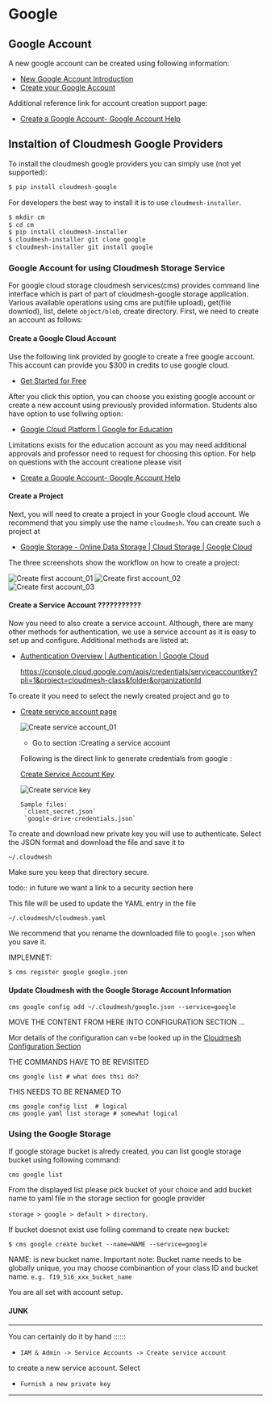 # Google

## Google Account

A new google account can be created using following information:

* [New Google Account Introduction](https://myaccount.google.com/intro)
* [Create your Google Account](https://accounts.google.com/signup/v2/webcreateaccount?service=cloudconsole&continue=https%3A%2F%2Fcloud.google.com%2Fstorage%2F%3Frefresh%3D1&gmb=exp&biz=false&flowName=GlifWebSignIn&flowEntry=SignUp&nogm=true)
 
Additional reference link for account creation support page:
  
* [Create a Google Account- Google Account Help](<https://support.google.com/accounts/answer/27441>)

## Instaltion of Cloudmesh Google Providers

To install the cloudmesh google providers you can simply use (not yet supported):

```bash
$ pip install cloudmesh-google
```

For developers the best way to install it is to use `cloudmesh-installer`. 

```bash
$ mkdir cm
$ cd cm
$ pip install cloudmesh-installer
$ cloudmesh-installer git clone google
$ cloudmesh-installer git install google
```

### Google Account for using Cloudmesh Storage Service

For google cloud storage cloudmesh services(cms) provides command line
interface which is part of part of cloudmesh-google storage application.
Various available operations using cms are put(file upload), get(file downlod),
list, delete `object/blob`, create directory. First, we need to create an
account as follows:

#### Create a Google Cloud Account 

Use the following link provided by google to create a free google account.
This account can provide you $300 in credits to use google cloud.

* [Get Started for Free](https://console.cloud.google.com/freetrial?_ga=2.36435558.-733144975.1575249772&_gac=1.216762084.1575249889.CjwKCAiA5o3vBRBUEiwA9PVzavyytvYEKObpJV-GtriRXXj9JCtqPkm3TEpyZ6pDgOHWgDXuqZ7tFBoCjacQAvD_BwE)

After you click this option, you can choose you existing google account or
create a new account using previously provided information. Students also have
option to use follwing option:
  
* [Google Cloud Platform | Google for Education](https://edu.google.com/products/google-cloud-platform/?utm_source=google&utm_medium=cpc&utm_campaign=na-US-all-en-dr-bkws-all-all-trial-b-dr-1007179&utm_content=text-ad-none-any-DEV_c-CRE_182323152622-ADGP_Hybrid%20%7C%20AW%20SEM%20%7C%20SKWS%20%7C%20US%20%7C%20en%20%7C%20Multi%20~%20Student-KWID_43700018304461092-kwd-285517564251&utm_term=KW_%2Bstudent%20%2Bcloud-ST_%2BStudent%20%2BCloud&gclid=EAIaIQobChMI07zC9eeV5gIVhMBkCh2yMwA2EAAYASAAEgKmHfD_BwE&modal_active=none)

Limitations exists for the education account as you may need additional
approvals and professor need to request for choosing this option. For help on
questions with the account creatione please visit
  
* [Create a Google Account- Google Account Help](<https://support.google.com/accounts/answer/27441>)


#### Create a Project

Next, you will need to create a project in your Google cloud account. We recommend that you simply use the name 
`cloudmesh`. You can create such a project at 
  
* [Google Storage - Online Data Storage | Cloud Storage | Google Cloud](<https://console.cloud.google.com/>)
  
The three screenshots show the workflow on how to create a project:
   
![Create first account_01](images/MyFirstAccount_01.png)
![Create first account_02](images/MyFirstAccount_02.png)
![Create first account_03](images/MyFirstAccount_03.png)
   
#### Create a Service Account ???????????

Now you need to also create a service account. Although, there are many other
methods for authentication, we use a service account as it is easy to set up
and configure. Additional methods are listed at:
  
* [Authentication Overview | Authentication | Google Cloud](https://cloud.google.com/docs/authentication/)
  
  https://console.cloud.google.com/apis/credentials/serviceaccountkey?pli=1&project=cloudmesh-class&folder&organizationId
  
To create it you need to select the newly created project and go to 

* [Create service account page](https://cloud.google.com/docs/authentication/production)
   
   ![Create service account_01](images/CreateServiceAccount_01.png)

   * Go to section :Creating a service account 
   
  Following is the direct link to generate credentials from google :
  
    [Create Service Account Key](https://console.cloud.google.com/apis/credentials/serviceaccountkey)
    
    ![Create service key](images/CreateServiceKey_01.png)

      Sample files:
       `client_secret.json` 
       `google-drive-credentials.json`

To create and download new private key you will use to authenticate. Select the
JSON format and download the file and save it to 

`~/.cloudmesh`

Make sure you keep that directory secure.

todo:: in future we want a link to a security section here

This file will be used to update the YAML  entry in the file

`~/.cloudmesh/cloudmesh.yaml`

We recommend that you rename the downloaded file to `google.json` when you save
it.

IMPLEMNET:

```
$ cms register google google.json
```



#### Update Cloudmesh with the Google Storage Account Information



```
cms google config add ~/.cloudmesh/google.json --service=google 
```


MOVE THE CONTENT FROM HERE INTO CONFIGURATION SECTION ...


Mor details of the configuration can v=be looked up in the [Cloudmesh  Configuration Section](MISSING)

THE COMMANDS HAVE TO BE REVISITED

```
cms google list # what does thsi do?
```

THIS NEEDS TO BE RENAMED TO 

```
cms google config list  # logical
cms google yaml list storage # somewhat logical

```



### Using the Google Storage


If google storage bucket is alredy created, you can list google storage bucket
using following command:

```
cms google list 
```

From the displayed list please pick bucket of your choice and add bucket name
to yaml file in the storage section for google provider

`storage > google > default > directory`.

If bucket doesnot exist use folling command to create new bucket:

```
$ cms google create bucket --name=NAME --service=google
```

NAME: is new bucket name.
Important note: Bucket name needs to be globally unique, you may choose combinantion
of your class ID and bucket name. 
`e.g. f19_516_xxx_bucket_name`

You are all set with account setup.

#### JUNK

-----------------

You can certainly do it by hand ::::::

* `IAM & Admin -> Service Accounts -> Create service account`

 to create a new service account. Select 
 
* `Furnish a new private key` 

--------------------
